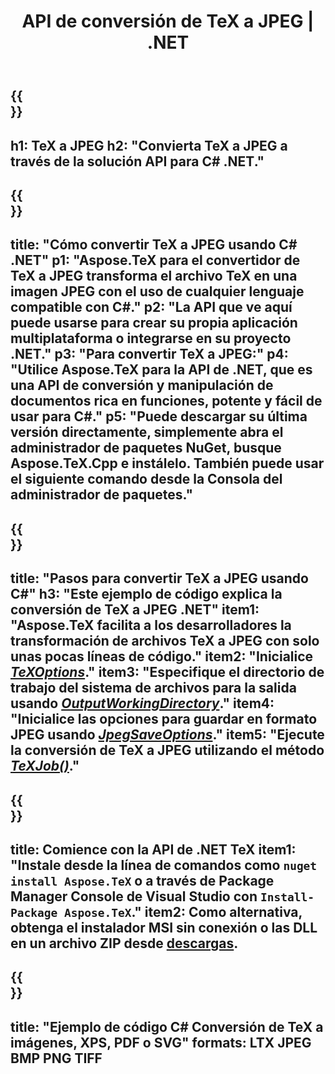 ﻿---
translation: true
template: /_templates/_conversion-child-net.md
title: API de conversión de TeX a JPEG | .NET
description: Funcionalidad de conversión de TeX a JPEG. Integre esta biblioteca .NET local en su proyecto o use aplicaciones multiplataforma para convertir TeX a JPEG.
keywords: tex a jpeg api net, tex2jpeg integra c#
url: /net/conversion/tex-to-jpeg/
family: tex
platformtag: net
feature: conversion
informat: TEX
outformat: JPEG
otherformats: BMP PNG TIFF PDF SVG XPS
---


{{<section banner>}}
---
h1: TeX a JPEG
h2: "Convierta TeX a JPEG a través de la solución API para C# .NET."
---

{{<section overview>}}
---
title: "Cómo convertir TeX a JPEG usando C# .NET"
p1: "Aspose.TeX para el convertidor de TeX a JPEG transforma el archivo TeX en una imagen JPEG con el uso de cualquier lenguaje compatible con C#."
p2: "La API que ve aquí puede usarse para crear su propia aplicación multiplataforma o integrarse en su proyecto .NET."
p3: "Para convertir TeX a JPEG:"
p4: "Utilice Aspose.TeX para la API de .NET, que es una API de conversión y manipulación de documentos rica en funciones, potente y fácil de usar para C#."
p5: "Puede descargar su última versión directamente, simplemente abra el administrador de paquetes NuGet, busque Aspose.TeX.Cpp e instálelo. También puede usar el siguiente comando desde la Consola del administrador de paquetes."
---

{{<section feature1>}}
---
title: "Pasos para convertir TeX a JPEG usando C#"
h3: "Este ejemplo de código explica la conversión de TeX a JPEG .NET"
item1: "Aspose.TeX facilita a los desarrolladores la transformación de archivos TeX a JPEG con solo unas pocas líneas de código."
item2: "Inicialice [*TeXOptions*](https://reference.aspose.com/tex/net/aspose.tex/texoptions/)."
item3: "Especifique el directorio de trabajo del sistema de archivos para la salida usando [*OutputWorkingDirectory*](https://reference.aspose.com/tex/net/aspose.tex/texoptions/outputworkingdirectory/)."
item4: "Inicialice las opciones para guardar en formato JPEG usando [*JpegSaveOptions*](https://reference.aspose.com/tex/net/aspose.tex.presentation.image/jpegsaveoptions/)."
item5: "Ejecute la conversión de TeX a JPEG utilizando el método [*TeXJob()*](https://reference.aspose.com/tex/net/aspose.tex/texjob/)."
---

{{<section feature2>}}
---
title: Comience con la API de .NET TeX
item1: "Instale desde la línea de comandos como ```nuget install Aspose.TeX``` o a través de Package Manager Console de Visual Studio con ```Install-Package Aspose.TeX```."
item2: Como alternativa, obtenga el instalador MSI sin conexión o las DLL en un archivo ZIP desde [descargas](https://releases.aspose.com/tex/net).
---

{{<section widget>}}
---
title: "Ejemplo de código C# Conversión de TeX a imágenes, XPS, PDF o SVG"
formats: LTX JPEG BMP PNG TIFF
---
